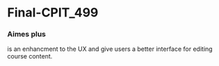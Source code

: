 # Final-CPIT_499

<h3>Aimes plus</h3>

<p>is an enhancment to the UX and give users a better interface for editing course content.</P>

